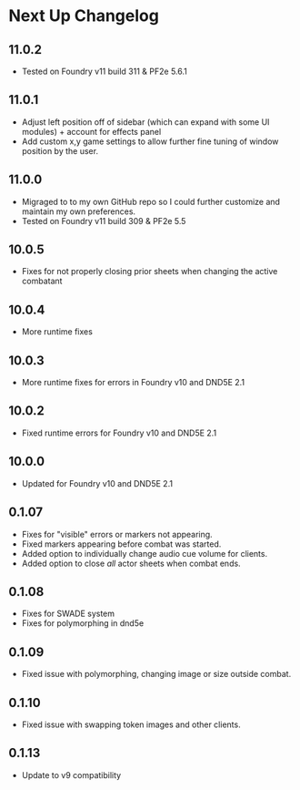 # Next Up Changelog

## 11.0.2
- Tested on Foundry v11 build 311 & PF2e 5.6.1

## 11.0.1
- Adjust left position off of sidebar (which can expand with some UI modules) + account for effects panel
- Add custom x,y game settings to allow further fine tuning of window position by the user.

## 11.0.0
- Migraged to to my own GitHub repo so I could further customize and maintain my own preferences.
- Tested on Foundry v11 build 309 & PF2e 5.5

## 10.0.5
- Fixes for not properly closing prior sheets when changing the active combatant

## 10.0.4
- More runtime fixes

## 10.0.3
- More runtime fixes for errors in Foundry v10 and DND5E 2.1

## 10.0.2
- Fixed runtime errors for Foundry v10 and DND5E 2.1

## 10.0.0
- Updated for Foundry v10 and DND5E 2.1

## 0.1.07
- Fixes for "visible" errors or markers not appearing.
- Fixed markers appearing before combat was started.
- Added option to individually change audio cue volume for clients.
- Added option to close *all* actor sheets when combat ends.

## 0.1.08  
- Fixes for SWADE system
- Fixes for polymorphing in dnd5e

## 0.1.09
- Fixed issue with polymorphing, changing image or size outside combat.

## 0.1.10
- Fixed issue with swapping token images and other clients.

## 0.1.13
- Update to v9 compatibility
